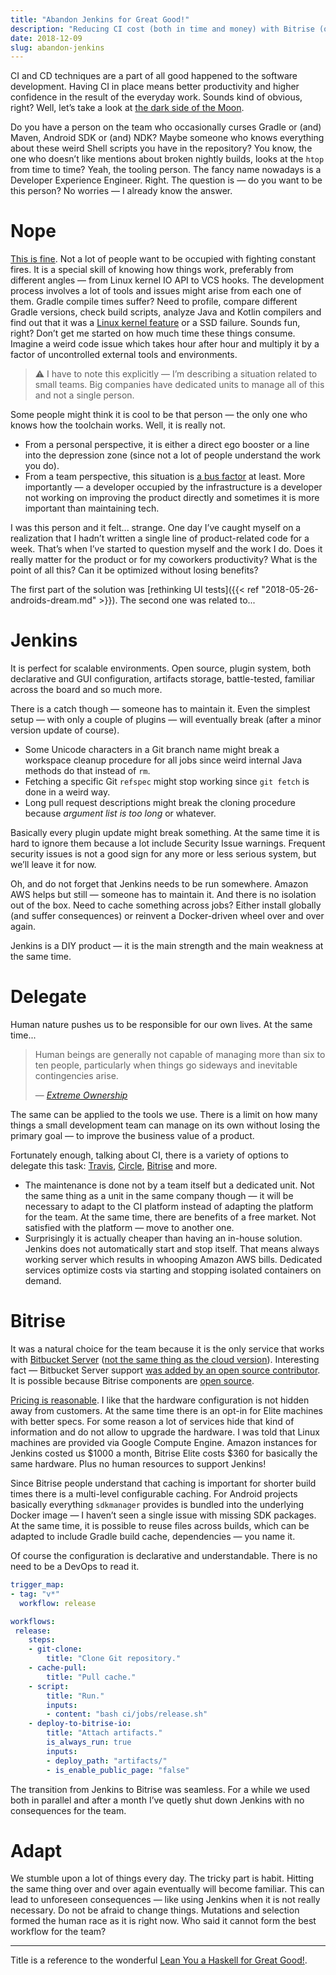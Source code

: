 ```yaml
---
title: "Abandon Jenkins for Great Good!"
description: "Reducing CI cost (both in time and money) with Bitrise (or anything)."
date: 2018-12-09
slug: abandon-jenkins
---
```


CI and CD techniques are a part of all good happened to the software development.
Having CI in place means better productivity and higher confidence
in the result of the everyday work. Sounds kind of obvious, right?
Well, let’s take a look at
[the dark side of the Moon](https://en.wikipedia.org/wiki/The_Dark_Side_of_the_Moon).

Do you have a person on the team who occasionally curses Gradle or (and) Maven,
Android SDK or (and) NDK? Maybe someone who knows everything about
these weird Shell scripts you have in the repository? You know, the one
who doesn’t like mentions about broken nightly builds, looks at the `htop`
from time to time? Yeah, the tooling person. The fancy name nowadays
is a Developer Experience Engineer. Right. The question is — do you want to be
this person? No worries — I already know the answer.

# Nope

[This is fine](https://knowyourmeme.com/memes/this-is-fine).
Not a lot of people want to be occupied with fighting constant fires.
It is a special skill of knowing
how things work, preferably from different angles — from Linux kernel IO API
to VCS hooks. The development process involves a lot of tools and issues
might arise from each one of them. Gradle compile times suffer?
Need to profile, compare different Gradle versions, check build scripts,
analyze Java and Kotlin compilers and find out that it was
a [Linux kernel feature](https://lkml.org/lkml/2018/11/19/37) or a SSD failure.
Sounds fun, right? Don’t get me started on how much time these things consume.
Imagine a weird code issue which takes hour after hour and multiply
it by a factor of uncontrolled external tools and environments.

> :warning: I have to note this explicitly — I’m describing a situation related to small teams.
> Big companies have dedicated units to manage all of this and not a single person.

Some people might think it is cool to be that person — the only one who knows
how the toolchain works. Well, it is really not.

* From a personal perspective, it is either a direct ego booster or
  a line into the depression zone (since not a lot of people understand
  the work you do).
* From a team perspective, this situation is
  [a bus factor](https://en.wikipedia.org/wiki/Bus_factor) at least.
  More importantly — a developer occupied by the infrastructure
  is a developer not working on improving the product directly and
  sometimes it is more important than maintaining tech.

I was this person and it felt... strange. One day I’ve caught myself
on a realization that I hadn’t written a single line of product-related code
for a week. That’s when I’ve started to question myself and the work I do.
Does it really matter for the product or for my coworkers productivity?
What is the point of all this? Can it be optimized without losing benefits?

The first part of the solution was
[rethinking UI tests]({{< ref "2018-05-26-androids-dream.md" >}}).
The second one was related to...

# Jenkins

It is perfect for scalable environments. Open source,
plugin system, both declarative and GUI configuration, artifacts storage,
battle-tested, familiar across the board and so much more.

There is a catch though — someone has to maintain it. Even the simplest
setup — with only a couple of plugins — will eventually break
(after a minor version update of course).

* Some Unicode characters in a Git branch name might break a workspace cleanup
  procedure for all jobs since weird internal Java methods do that instead
  of `rm`.
* Fetching a specific Git `refspec` might stop working since `git fetch`
  is done in a weird way.
* Long pull request descriptions might break the cloning procedure because
  _argument list is too long_ or whatever.

Basically every plugin update might break something. At the same time
it is hard to ignore them because a lot include Security Issue warnings.
Frequent security issues is not a good sign for any more or less serious system,
but we’ll leave it for now.

Oh, and do not forget that Jenkins needs to be run somewhere.
Amazon AWS helps but still — someone has to maintain it.
And there is no isolation out of the box. Need to cache something across
jobs? Either install globally (and suffer consequences) or reinvent
a Docker-driven wheel over and over again.

Jenkins is a DIY product — it is the main strength and the main weakness
at the same time.

# Delegate

Human nature pushes us to be responsible for our own lives. At the same time...

> Human beings are generally not capable of managing more than six to ten people,
> particularly when things go sideways and inevitable contingencies arise.
>
> — _[Extreme Ownership](https://www.amazon.com/dp/B00VE4Y0Z2)_

The same can be applied to the tools we use. There is a limit on how many
things a small development team can manage on its own without losing
the primary goal — to improve the business value of a product.

Fortunately enough, talking about CI, there is a variety of options to delegate
this task:
[Travis](https://travis-ci.org/),
[Circle](https://circleci.com/),
[Bitrise](https://www.bitrise.io/) and more.

* The maintenance is done not by a team itself but a dedicated unit.
  Not the same thing as a unit in the same company though —
  it will be necessary to adapt to the CI platform instead of adapting
  the platform for the team. At the same time, there are benefits of a free
  market. Not satisfied with the platform — move to another one.
* Surprisingly it is actually cheaper than having an in-house solution.
  Jenkins does not automatically start and stop itself. That means
  always working server which results in whooping Amazon AWS bills.
  Dedicated services optimize costs via starting and stopping isolated
  containers on demand.

# Bitrise

It was a natural choice for the team because it is the only service that works
with [Bitbucket Server](https://www.atlassian.com/software/bitbucket/server)
([not the same thing as the cloud version](https://confluence.atlassian.com/confeval/development-tools-evaluator-resources/bitbucket/bitbucket-cloud-vs-server)).
Interesting fact — Bitbucket Server support
[was added by an open source contributor](https://github.com/bitrise-io/bitrise-webhooks/pull/67).
It is possible because Bitrise components are [open source](https://github.com/bitrise-io).

[Pricing is reasonable](https://www.bitrise.io/pricing). I like that
the hardware configuration is not hidden away from customers.
At the same time there is an opt-in for Elite machines with better specs.
For some reason a lot of services hide that kind of information and do not
allow to upgrade the hardware. I was told that Linux machines are provided
via Google Compute Engine. Amazon instances for Jenkins costed us $1000
a month, Bitrise Elite costs $360 for basically the same hardware.
Plus no human resources to support Jenkins!

Since Bitrise people understand that caching is important for shorter
build times there is a multi-level configurable caching. For Android projects
basically everything `sdkmanager` provides is bundled into the underlying
Docker image — I haven’t seen a single issue with missing SDK packages.
At the same time, it is possible to reuse files across builds, which can
be adapted to include Gradle build cache, dependencies — you name it.

Of course the configuration is declarative and understandable.
There is no need to be a DevOps to read it.

```yaml
trigger_map:
- tag: "v*"
  workflow: release

workflows:
 release:
    steps:
    - git-clone:
        title: "Clone Git repository."
    - cache-pull:
        title: "Pull cache."
    - script:
        title: "Run."
        inputs:
        - content: "bash ci/jobs/release.sh"
    - deploy-to-bitrise-io:
        title: "Attach artifacts."
        is_always_run: true
        inputs:
        - deploy_path: "artifacts/"
        - is_enable_public_page: "false"
```

The transition from Jenkins to Bitrise was seamless. For a while we used
both in parallel and after a month I’ve quetly shut down Jenkins with no
consequences for the team.

# Adapt

We stumble upon a lot of things every day. The tricky part is habit.
Hitting the same thing over and over again eventually will become familiar.
This can lead to unforeseen consequences — like using Jenkins when it is not
really necessary. Do not be afraid to change things. Mutations and selection
formed the human race as it is right now. Who said it cannot form
the best workflow for the team?

---

Title is a reference to the wonderful
[Lean You a Haskell for Great Good!](http://learnyouahaskell.com/).
